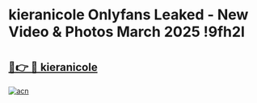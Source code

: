 # kieranicole Onlyfans Leaked - New Video & Photos March 2025 !9fh2l

# <h2><a href="https://1s44e6.iuczelnia.edu.pl?title=kieranicole&ref=9fh2l">🔗👉 🔴 kieranicole</a></h2>

[![acn](https://github.com/user-attachments/assets/0f9c940e-d8b0-45ae-aac7-cd30a18b3e1c)](https://1s44e6.iuczelnia.edu.pl?title=kieranicole&ref=9fh2l)


